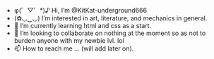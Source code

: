 - φ(゜▽゜*)♪ Hi, I’m @KitKat-underground666
- (✿◡‿◡) I’m interested in art, literature, and mechanics in general.
- 🌱 I’m currently learning html and css as a start.
- 💞️ I’m looking to collaborate on nothing at the moment so as not to burden anyone with my newbie lvl. lol
- 📫 How to reach me ... (will add later on).

<!---
KitKat-underground666/KitKat-underground666 is a ✨ special ✨ repository because its `README.md` (this file) appears on your GitHub profile.
You can click the Preview link to take a look at your changes.
--->
